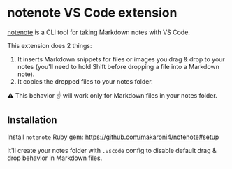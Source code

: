# notenote VS Code extension

[notenote](https://github.com/makaroni4/notenote) is a CLI tool for taking Markdown notes with VS Code.

This extension does 2 things:

1. It inserts Markdown snippets for files or images you drag & drop to your notes (you'll need to hold Shift before dropping a file into a Markdown note).
2. It copies the dropped files to your notes folder.

⚠️ This behavior :point_up: will work only for Markdown files in your notes folder.

## Installation

Install `notenote` Ruby gem: https://github.com/makaroni4/notenote#setup

It'll create your notes folder with `.vscode` config to disable default drag & drop behavior in Markdown files.
